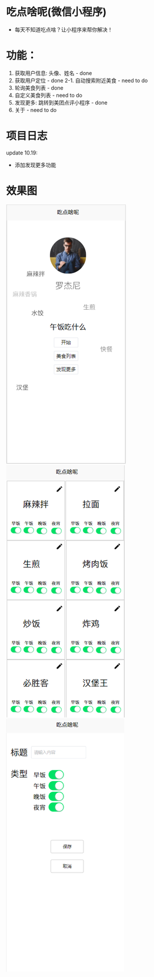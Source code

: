 # 吃点啥呢(微信小程序)
- 每天不知道吃点啥？让小程序来帮你解决！

# 功能：
1. 获取用户信息: 头像、姓名 - done
2. 获取用户定位 - done
2-1. 自动搜索附近美食 - need to do
3. 轮询美食列表 - done
4. 自定义美食列表 - need to do
5. 发现更多: 跳转到美团点评小程序 - done
6. 关于 - need to do

# 项目日志
update 10.19:
- 添加发现更多功能

# 效果图
![main](./imgs/ui/main.png)
![foodlist](./imgs/ui/foodlist.png)
![addfood](./imgs/ui/add_food.png)

